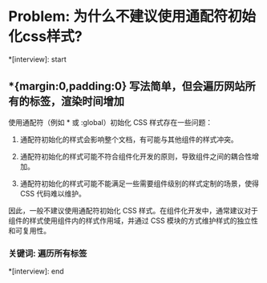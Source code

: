 # Problem: 为什么不建议使用通配符初始化css样式?

*[interview]: start

## *{margin:0,padding:0} 写法简单，但会遍历网站所有的标签，渲染时间增加

使用通配符（例如 * 或 :global）初始化 CSS 样式存在一些问题：

1. 通配符初始化的样式会影响整个文档，有可能与其他组件的样式冲突。

2. 通配符初始化的样式可能不符合组件化开发的原则，导致组件之间的耦合性增加。

3. 通配符初始化的样式可能不能满足一些需要组件级别的样式定制的场景，使得 CSS 代码难以维护。

因此，一般不建议使用通配符初始化 CSS 样式。在组件化开发中，通常建议对于组件的样式使用组件内的样式作用域，并通过 CSS 模块的方式维护样式的独立性和可复用性。

### 关键词: 遍历所有标签

*[interview]: end
